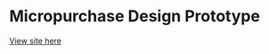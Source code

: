 # Micropurchase Design Prototype

[View site here](https://federalist.18f.gov/preview/18F/microviz/design-prototype/)
